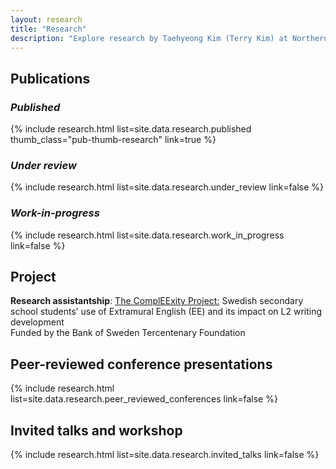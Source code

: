 ```yaml
---
layout: research
title: "Research"
description: "Explore research by Taehyeong Kim (Terry Kim) at Northern Arizona University (NAU) in corpus linguistics, second language aquisition and research methods"
---
```


<h2 class="fw-bold border-bottom pb-2 mb-4">Publications</h2>

<h3 class="fw-semibold mt-4 mb-3"><em>Published</em></h3>
{% include research.html
   list=site.data.research.published
   thumb_class="pub-thumb-research"
   link=true %}

<h3 class="fw-semibold mt-4 mb-3"><em>Under review</em></h3>
{% include research.html list=site.data.research.under_review link=false %}

<h3 class="fw-semibold mt-4 mb-3"><em>Work-in-progress</em></h3>
{% include research.html list=site.data.research.work_in_progress link=false %}

<h2 class="fw-bold border-bottom pb-2 mb-4">Project</h2>

<p><strong>Research assistantship</strong>: <a href="https://sites.google.com/view/compleexity/home?authuser=0" target="_blank" rel="noopener">The ComplEExity Project:</a> Swedish secondary school students’ use of Extramural English (EE) and its impact on L2 writing development<br>
Funded by the Bank of Sweden Tercentenary Foundation</p>

<h2 class="fw-bold border-bottom pb-2 mt-5 mb-4">Peer-reviewed conference presentations</h2>
{% include research.html list=site.data.research.peer_reviewed_conferences link=false %}

<h2 class="fw-bold border-bottom pb-2 mt-5 mb-4">Invited talks and workshop</h2>
{% include research.html list=site.data.research.invited_talks link=false %}